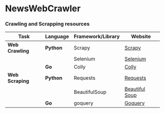 # NewsWebCrawler


### Crawling and Scrapping resources

| Task           | Language | Framework/Library    | Website                                          |
|----------------|----------|----------------------|--------------------------------------------------|
| **Web Crawling**| **Python**| Scrapy               | [Scrapy](https://docs.scrapy.org/en/latest/)                |
|                |          | Selenium      | [Selenium](https://selenium-python.readthedocs.io/) |
|                | **Go**   | Colly                | [Colly](https://go-colly.org/)       |
| **Web Scraping**| **Python**| Requests      | [Requests](https://docs.python-requests.org/en/master/)           |
|                |          | BeautifulSoup        | [Beautiful Soup](https://pypi.org/project/beautifulsoup4/) |
|                |     **Go**   | goquery           |  [Goquery](https://github.com/PuerkitoBio/goquery)|
